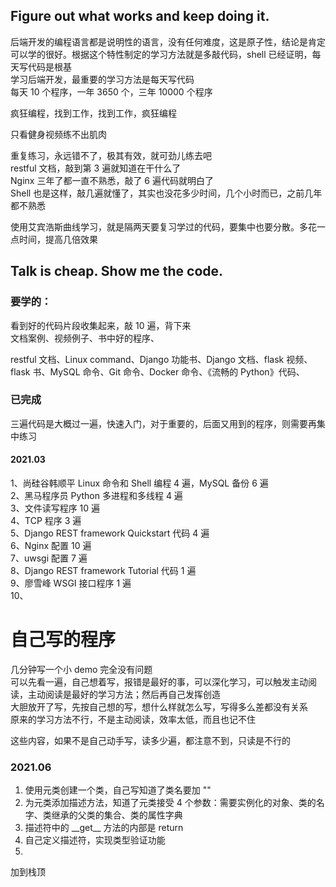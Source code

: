 
## Figure out what works and keep doing it.  
后端开发的编程语言都是说明性的语言，没有任何难度，这是原子性，结论是肯定可以学的很好。根据这个特性制定的学习方法就是多敲代码，shell 已经证明，每天写代码是根基  
学习后端开发，最重要的学习方法是每天写代码  
每天 10 个程序，一年 3650 个，三年 10000 个程序  

疯狂编程，找到工作，找到工作，疯狂编程  

只看健身视频练不出肌肉  


重复练习，永远错不了，极其有效，就可劲儿练去吧  
restful 文档，敲到第 3 遍就知道在干什么了  
Nginx 三年了都一直不熟悉，敲了 6 遍代码就明白了   
Shell 也是这样，敲几遍就懂了，其实也没花多少时间，几个小时而已，之前几年都不熟悉  


使用艾宾浩斯曲线学习，就是隔两天要复习学过的代码，要集中也要分散。多花一点时间，提高几倍效果  


## Talk is cheap. Show me the code.  

### 要学的：
看到好的代码片段收集起来，敲 10 遍，背下来  
文档案例、视频例子、书中好的程序、  

restful 文档、Linux command、Django 功能书、Django 文档、flask 视频、flask 书、MySQL 命令、Git 命令、Docker 命令、《流畅的 Python》代码、  


### 已完成

三遍代码是大概过一遍，快速入门，对于重要的，后面又用到的程序，则需要再集中练习  


#### 2021.03 

1、尚硅谷韩顺平 Linux 命令和 Shell 编程 4 遍，MySQL 备份 6 遍   
2、黑马程序员 Python 多进程和多线程 4 遍  
3、文件读写程序 10 遍  
4、TCP 程序 3 遍  
5、Django REST framework Quickstart 代码 4 遍  
6、Nginx 配置 10 遍  
7、uwsgi 配置 7 遍  
8、Django REST framework Tutorial 代码 1 遍  
9、廖雪峰 WSGI 接口程序 1 遍  
10、  



# 自己写的程序  
几分钟写一个小 demo 完全没有问题  
可以先看一遍，自己想着写，报错是最好的事，可以深化学习，可以触发主动阅读，主动阅读是最好的学习方法；然后再自己发挥创造  
大胆放开了写，先按自己想的写，想什么样就怎么写，写得多么差都没有关系  
原来的学习方法不行，不是主动阅读，效率太低，而且也记不住  

这些内容，如果不是自己动手写，读多少遍，都注意不到，只读是不行的  

### 2021.06
1. 使用元类创建一个类，自己写知道了类名要加 ""  
2. 为元类添加描述方法，知道了元类接受 4 个参数：需要实例化的对象、类的名字、类继承的父类的集合、类的属性字典
3. 描述符中的 \_\_get__ 方法的内部是 return  
4. 自己定义描述符，实现类型验证功能  
5. 


加到栈顶  
